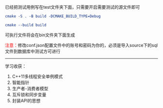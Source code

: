 已经把测试用例写在test文件夹下面，只需要开启需要测试的源文件即可

```cmake
cmake -S . -B build -DCMAKE_BUILD_TYPE=Debug

cmake --build build
```

可执行文件将会在bin文件夹下面生成

<span style="color:red">注意：</span>修改conf.json配置文件中的账号和密码为你的，必须是导入source下的sql文件到数据库中测试方可进行

------

学习收获：

1. C++11多线程安全单例模式
2. 智能指针
3. 生产者-消费者模型
4. 互斥锁和同步变量
5. 封装API的思想

